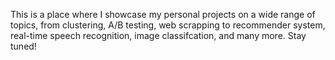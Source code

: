 This is a place where I showcase my personal projects on a wide range of topics, from clustering, A/B testing, web scrapping to recommender system, real-time speech recognition, image classifcation, and many more. Stay tuned!
